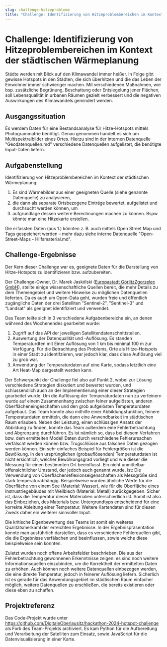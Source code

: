 ```yaml
---
slug: challenge-hitzeprobleme
title: "Challenge: Identifizierung von Hitzeproblembereichen im Kontext der städtischen Wärmeplanung"
---
```


# Challenge: Identifizierung von Hitzeproblembereichen im Kontext der städtischen Wärmeplanung

Städte werden mit Blick auf den Klimawandel immer heißer. In Folge gibt gewisse Hotspots in den Städten, die sich überhitzen und die das Leben der Einwohner immer schwieriger machen. Mit verschiedenen Maßnahmen, wie bsp. zusätzliche Begrünung, Beschattung oder Entsiegelung jener Flächen, soll Lebensqualität in urbanen Räumen gezielt verbessert und die negativen Auswirkungen des Klimawandels gemindert werden.

## Ausgangssituation

Es werdem Daten für eine Bestandsanalyse für Hitze-Hotspots mittels Photogrammatrie benötigt. Genau genommen handelt es sich um Multispektralbilder eines Ortes. Hierzu sind in der internen Datenquelle "Geodatenquellen.md" verschiedene Datenquellen aufgelistet, die benötigte Input-Daten liefern.

## Aufgabenstellung

Identifizierung von Hitzeproblembereichen im Kontext der städtischen Wärmeplanung: 

1. Es sind Wärmebilder aus einer geeigneten Quelle (siehe genannte Datenquelle) zu analysieren,
2. die dann als separate Ortsbezogene Einträge bewertet, aufgelistet und durchsucht werden können, um
3. aufgrundlage dessen weitere Berechnungen machen zu können. Bspw. könnte man eine Hitzekarte erstellen.

Die erfassten Daten (aus 1.) könnten z. B. auch mittels Open Street Map und Tags gespeichert werden – mehr dazu siehe interne Datenquelle "Open-Street-Maps - Hilfsmaterial.md".

## Challenge-Ergebnisse

Der Kern dieser Challenge war es, geeignete Daten für die Darstellung von Hitze-Hotspots zu identifizieren bzw. aufzubereiten.

Der Challenge-Owner, Dr. Marek Jaskólski ([Europastadt GörlitzZgorzelec GmbH](https://www.goerlitz.de/Unternehmer-_Investmentservice.html)), stellte einige wissenschaftliche Quellen bereit, die mehr Details zu dem Themengebiet und weitere Hinweise zu möglichen Datenquellen lieferten. Da es auch um Open-Data geht, wurden freie und öffentlich zugängliche Daten der drei Satelliten "Sentinel-2", "Sentinel-3" und "Landsat" als geeignet identifiziert und verwendet.

Das Team teilte sich in 3 verschiedene Aufgabenbereiche ein, an denen während des Wochenendes gearbeitet wurde:

1. Zugriff auf das API der jeweiligen Satellitendatenschnittstellen.
2. Auswertung der Datenqualität und -Auflösung. Es standen Temperaturdten mit Einer Auflösung von 1 km bis minimal 100 m zur Verfügung. Für die Betrachtung des Problems, Orte als Hitze-Hotspots in einer Stadt zu identifzieren, war jedoch klar, dass diese Auflösung viel zu grob war.
3. Anwendung der Temperaturdaten auf eine Karte, sodass letztlich eine Art Heat-Map dargestellt werden kann.

Der Schwerpunkt der Challenge fiel also auf Punkt 2, wobei zur Lösung verschiedene Strategien diskutiert und bewertet wurden, und schlussendlich auch an der Implementierung einer dieser Strategien gearbeitet wurde. Um die Auflösung der Temperaturdaten nun zu verfeinern wurde auf einem Zusammenhang zwischen feiner aufgelösten, anderen Oberflächeneingeschaften und den grob aufgelösten Temperaturdaten aufgebaut. Das Team konnte also mithilfe einer Abbildungsfunktion, feinere Temperaturdaten ermitteln, die dann eine Anwendbarkeit im städtischen Raum erlauben.
Neben der Leistung, einen schlüssigen Ansatz der Abbildung zu finden, konnte das Team außerdem eine Fehlerbetrachtung und Abgrenzung durchführen. Es ist nämlich so, dass bei diesem Verfahren bzw. dem ermittelten Modell Daten durch verschiedene Fehlerursachen verfälscht werden können bzw. Trugschlüsse aus falschen Daten gezogen werden können. Ein sehr einfaches Beispiel für Fehlergrößen ist die Bewölkung. In den ursprünglichen (grobauflösenden) Temperaturdaten ist nicht ersichtlich, welcher Bewölkungsgrad vorliegt und wie dieser die Messung für einen bestimmten Ort beeinflusst. Ein nicht unmittelbar offensichtlicher Umstand, der jedoch auch genannt wurde, ist: Die Verwendung von Oberflächenreflexionseigenschaften als Messgröße sind stark temperaturabhängig. Beispielweise wurden ähnliche Werte für die Oberfläche von einem See (Material: Wasser), wie für die Oberfläche eines Instrustriegebäudes mit Wellblech (Material: Metall) zurückgegeben. Sicher ist, dass die Temperatur dieser Materialien unterschiedlich ist. Somit ist also das Einbeziehen, des Materials bzw. Untergrundtyps entscheidend für eine korrekte Ableitung einer Temperatur. Weitere Kartendaten sind für diesen Zweck daher ein weiterer sinnvoller Input.

Die kritische Eigenbewertung des Teams ist somit ein weiteres Qualitätsmerkaml der erreichten Ergebnisse. In der Ergebnispräsentation konnte man ausführlich darstellen, dass es verschiedene Fehlerquellen gibt, die die Ergebnisse verfälschen und beeinflussen, sowie welche diese beispielweise sein könnten.

Zuletzt wurden noch offene Arbeitsfelder beschrieben. Die aus der Fehlerbetrachtung gewonnenen Erkenntnisse zeigen: es sind noch weitere Informationsquellen einzubinden, um die Korrektheit der ermittelten Daten zu erhöhen. Auch können noch weitere Datenquellen einbezogen werden, die eine direkte Temperatur, jedoch in feinerer Auflösung liefern. Sicherlich ist es gerade für das Anwendungsgebiet im städtischen Raum einfacher möglich, weitere Datenquellen zu erschließen, die bereits existieren oder diese eben zu schaffen.

## Projektreferenz

Das Code-Projekt wurde unter https://github.com/DigitaleOberlausitz/hackathon-2024-hotspot-challenge als Fork des Team-Projekts archiviert. Es kam Python für die Aufbereitung und Verarbeitung der Satelliten zum Einsatz, sowie JavaScript für die Datenvisualisierung in einer Karte.